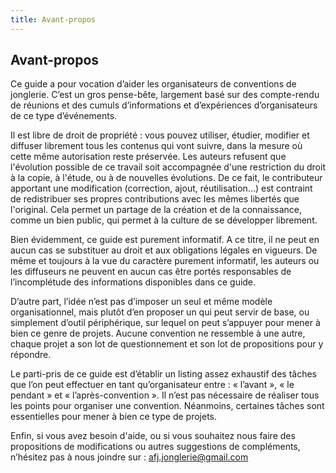 ```yaml
---
title: Avant-propos
---
```


## Avant-propos

Ce guide a pour vocation d’aider les organisateurs de conventions de jonglerie. C’est un gros pense-bête, largement basé sur des compte-rendu de réunions et des cumuls d’informations et d’expériences d’organisateurs de ce type d’événements. 

Il est libre de droit de propriété : vous pouvez utiliser, étudier, modifier et diffuser librement tous les contenus qui vont suivre, dans la mesure où cette même autorisation reste préservée. Les auteurs refusent que l'évolution possible de ce travail soit accompagnée d'une restriction du droit à la copie, à l'étude, ou à de nouvelles évolutions. De ce fait, le contributeur apportant une modification (correction, ajout, réutilisation...) est contraint de redistribuer ses propres contributions avec les mêmes libertés que l'original. Cela permet un partage de la création et de la connaissance, comme un bien public, qui permet à la culture de se développer librement.

Bien évidemment, ce guide est purement informatif. A ce titre, il ne peut en aucun cas se substituer au droit et aux obligations légales en vigueurs. De même et toujours à la vue du caractère purement informatif, les auteurs ou les diffuseurs ne peuvent en aucun cas être portés responsables de l’incomplétude des informations disponibles dans ce guide. 

D’autre part, l’idée n’est pas d’imposer un seul et même modèle organisationnel, mais plutôt d’en proposer un qui peut servir de base, ou simplement d’outil périphérique, sur lequel on peut s’appuyer pour mener à bien ce genre de projets. Aucune convention ne ressemble à une autre, chaque projet a son lot de questionnement et son lot de propositions pour y répondre.

Le parti-pris de ce guide est d’établir un listing assez exhaustif des tâches que l’on peut effectuer en tant qu’organisateur entre : « l’avant », « le pendant » et « l’après-convention ». Il n’est pas nécessaire de réaliser tous les points pour organiser une convention. Néanmoins, certaines tâches sont essentielles pour mener à bien ce type de projets.

Enfin, si vous avez besoin d'aide, ou si vous souhaitez nous faire des propositions de modifications ou autres suggestions de compléments, n’hésitez pas à nous joindre sur : [afj.jonglerie@gmail.com](mailto:afj.jonglerie@gmail.com)
